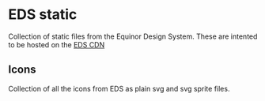 # EDS static

Collection of static files from the Equinor Design System. These are intented to be hosted on the [EDS CDN](https://eds-static.equinor.com/logo)

## Icons

Collection of all the icons from EDS as plain svg and svg sprite files.